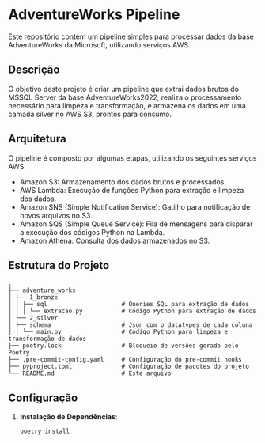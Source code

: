 # AdventureWorks Pipeline

Este repositório contém um pipeline simples para processar dados da base AdventureWorks da Microsoft, utilizando serviços AWS.

## Descrição

O objetivo deste projeto é criar um pipeline que extrai dados brutos do MSSQL Server da base AdventureWorks2022, realiza o processamento necessário para limpeza e transformação, e armazena os dados em uma camada silver no AWS S3, prontos para consumo.

## Arquitetura

O pipeline é composto por algumas etapas, utilizando os seguintes serviços AWS:
- Amazon S3: Armazenamento dos dados brutos e processados.
- AWS Lambda: Execução de funções Python para extração e limpeza dos dados.
- Amazon SNS (Simple Notification Service): Gatilho para notificação de novos arquivos no S3.
- Amazon SQS (Simple Queue Service): Fila de mensagens para disparar a execução dos códigos Python na Lambda.
- Amazon Athena: Consulta dos dados armazenados no S3.

## Estrutura do Projeto
    .
    ├── adventure_works
    │ ├── 1_bronze
    │ │ ├── sql                     # Queries SQL para extração de dados
    │ │ │ └── extracao.py           # Código Python para extração de dados
    │ └── 2_silver
    │ ├── schema                    # Json com o datatypes de cada coluna
    │ │ └── main.py                 # Código Python para limpeza e transformação de dados
    ├── poetry.lock                 # Bloqueio de versões gerado pelo Poetry
    ├── .pre-commit-config.yaml     # Configuração do pre-commit hooks
    ├── pyproject.toml              # Configuração de pacotes do projeto
    └── README.md                   # Este arquivo

## Configuração

1. **Instalação de Dependências**:
   ```bash
   poetry install

